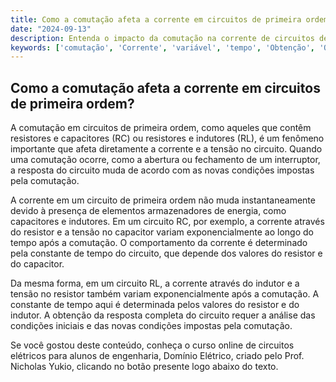 ```yaml
---
title: Como a comutação afeta a corrente em circuitos de primeira ordem?
date: "2024-09-13"
description: Entenda o impacto da comutação na corrente de circuitos de primeira ordem e como essa variável se comporta ao longo do tempo.
keywords: ['comutação', 'Corrente', 'variável', 'tempo', 'Obtenção', 'Ordem', 'Fonte']
---
```


## Como a comutação afeta a corrente em circuitos de primeira ordem?

A comutação em circuitos de primeira ordem, como aqueles que contêm resistores e capacitores (RC) ou resistores e indutores (RL), é um fenômeno importante que afeta diretamente a corrente e a tensão no circuito. Quando uma comutação ocorre, como a abertura ou fechamento de um interruptor, a resposta do circuito muda de acordo com as novas condições impostas pela comutação.

A corrente em um circuito de primeira ordem não muda instantaneamente devido à presença de elementos armazenadores de energia, como capacitores e indutores. Em um circuito RC, por exemplo, a corrente através do resistor e a tensão no capacitor variam exponencialmente ao longo do tempo após a comutação. O comportamento da corrente é determinado pela constante de tempo do circuito, que depende dos valores do resistor e do capacitor.

Da mesma forma, em um circuito RL, a corrente através do indutor e a tensão no resistor também variam exponencialmente após a comutação. A constante de tempo aqui é determinada pelos valores do resistor e do indutor. A obtenção da resposta completa do circuito requer a análise das condições iniciais e das novas condições impostas pela comutação.

Se você gostou deste conteúdo, conheça o curso online de circuitos elétricos para alunos de engenharia, Domínio Elétrico, criado pelo Prof. Nicholas Yukio, clicando no botão presente logo abaixo do texto.